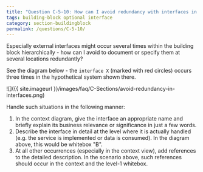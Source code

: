 ```yaml
---
title: "Question C-5-10: How can I avoid redundancy with interfaces in the building block view?"
tags: building-block optional interface
category: section-buildingblock
permalink: /questions/C-5-10/
---
```



Especially external interfaces might occur several times within the building block hierarchically - how can I avoid to document or specify them at several locations redundantly?

See the diagram below - the `interface X` (marked with red circles)
occurs three times in the hypothetical system shown there.

![]({{ site.imageurl }}/images/faq/C-Sections/avoid-redundancy-in-interfaces.png)


Handle such situations in the following manner:

1. In the context diagram, give the interface an appropriate name and briefly explain its business relevance or significance in just a few words.
2. Describe the interface in detail at the level where it is actually handled (e.g. the service is implemented or data is consumed). In the diagram above, this would be whitebox "B".
3. At all other occurrences (especially in the context view), add references to the detailed description. In the scenario above, such references should occur in the context and the level-1 whitebox.
